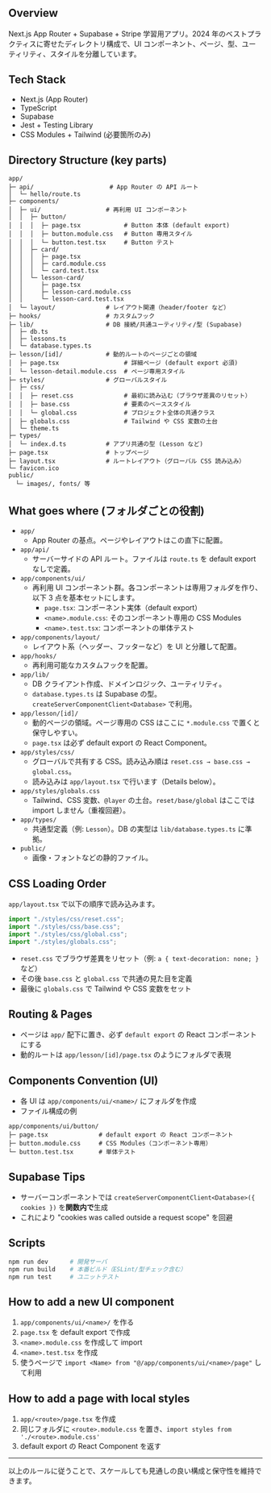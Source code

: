 ## Overview

Next.js App Router + Supabase + Stripe 学習用アプリ。2024 年のベストプラクティスに寄せたディレクトリ構成で、UI コンポーネント、ページ、型、ユーティリティ、スタイルを分離しています。

## Tech Stack

- Next.js (App Router)
- TypeScript
- Supabase
- Jest + Testing Library
- CSS Modules + Tailwind (必要箇所のみ)

## Directory Structure (key parts)

```text
app/
├─ api/                     # App Router の API ルート
│  └─ hello/route.ts
├─ components/
│  ├─ ui/                  # 再利用 UI コンポーネント
│  │  ├─ button/
│  │  │  ├─ page.tsx            # Button 本体 (default export)
│  │  │  ├─ button.module.css   # Button 専用スタイル
│  │  │  └─ button.test.tsx     # Button テスト
│  │  ├─ card/
│  │  │  ├─ page.tsx
│  │  │  ├─ card.module.css
│  │  │  └─ card.test.tsx
│  │  └─ lesson-card/
│  │     ├─ page.tsx
│  │     ├─ lesson-card.module.css
│  │     └─ lesson-card.test.tsx
│  └─ layout/              # レイアウト関連（header/footer など）
├─ hooks/                  # カスタムフック
├─ lib/                    # DB 接続/共通ユーティリティ/型 (Supabase)
│  ├─ db.ts
│  ├─ lessons.ts
│  └─ database.types.ts
├─ lesson/[id]/            # 動的ルートのページごとの領域
│  ├─ page.tsx                  # 詳細ページ (default export 必須)
│  └─ lesson-detail.module.css  # ページ専用スタイル
├─ styles/                 # グローバルスタイル
│  ├─ css/
│  │  ├─ reset.css              # 最初に読み込む（ブラウザ差異のリセット）
│  │  ├─ base.css               # 要素のベーススタイル
│  │  └─ global.css             # プロジェクト全体の共通クラス
│  ├─ globals.css               # Tailwind や CSS 変数の土台
│  └─ theme.ts
├─ types/
│  └─ index.d.ts           # アプリ共通の型 (Lesson など)
├─ page.tsx                # トップページ
├─ layout.tsx              # ルートレイアウト（グローバル CSS 読み込み）
└─ favicon.ico
public/
  └─ images/, fonts/ 等
```

## What goes where (フォルダごとの役割)

- `app/`
  - App Router の基点。ページやレイアウトはこの直下に配置。
- `app/api/`
  - サーバーサイドの API ルート。ファイルは `route.ts` を default export なしで定義。
- `app/components/ui/`
  - 再利用 UI コンポーネント群。各コンポーネントは専用フォルダを作り、以下 3 点を基本セットにします。
    - `page.tsx`: コンポーネント実体（default export）
    - `<name>.module.css`: そのコンポーネント専用の CSS Modules
    - `<name>.test.tsx`: コンポーネントの単体テスト
- `app/components/layout/`
  - レイアウト系（ヘッダー、フッターなど）を UI と分離して配置。
- `app/hooks/`
  - 再利用可能なカスタムフックを配置。
- `app/lib/`
  - DB クライアント作成、ドメインロジック、ユーティリティ。
  - `database.types.ts` は Supabase の型。`createServerComponentClient<Database>` で利用。
- `app/lesson/[id]/`
  - 動的ページの領域。ページ専用の CSS はここに `*.module.css` で置くと保守しやすい。
  - `page.tsx` は必ず default export の React Component。
- `app/styles/css/`
  - グローバルで共有する CSS。読み込み順は `reset.css → base.css → global.css`。
  - 読み込みは `app/layout.tsx` で行います（Details below）。
- `app/styles/globals.css`
  - Tailwind、CSS 変数、`@layer` の土台。`reset/base/global` はここでは import しません（重複回避）。
- `app/types/`
  - 共通型定義（例: `Lesson`）。DB の実型は `lib/database.types.ts` に準拠。
- `public/`
  - 画像・フォントなどの静的ファイル。

## CSS Loading Order

`app/layout.tsx` で以下の順序で読み込みます。

```ts
import "./styles/css/reset.css";
import "./styles/css/base.css";
import "./styles/css/global.css";
import "./styles/globals.css";
```

- `reset.css` でブラウザ差異をリセット（例: `a { text-decoration: none; }` など）
- その後 `base.css` と `global.css` で共通の見た目を定義
- 最後に `globals.css` で Tailwind や CSS 変数をセット

## Routing & Pages

- ページは `app/` 配下に置き、必ず `default export` の React コンポーネントにする
- 動的ルートは `app/lesson/[id]/page.tsx` のようにフォルダで表現

## Components Convention (UI)

- 各 UI は `app/components/ui/<name>/` にフォルダを作成
- ファイル構成の例

```text
app/components/ui/button/
├─ page.tsx              # default export の React コンポーネント
├─ button.module.css     # CSS Modules（コンポーネント専用）
└─ button.test.tsx       # 単体テスト
```

## Supabase Tips

- サーバーコンポーネントでは `createServerComponentClient<Database>({ cookies })` を**関数内で**生成
- これにより "cookies was called outside a request scope" を回避

## Scripts

```bash
npm run dev      # 開発サーバ
npm run build    # 本番ビルド（ESLint/型チェック含む）
npm run test     # ユニットテスト
```

## How to add a new UI component

1. `app/components/ui/<name>/` を作る
2. `page.tsx` を default export で作成
3. `<name>.module.css` を作成して import
4. `<name>.test.tsx` を作成
5. 使うページで `import <Name> from "@/app/components/ui/<name>/page"` して利用

## How to add a page with local styles

1. `app/<route>/page.tsx` を作成
2. 同じフォルダに `<route>.module.css` を置き、`import styles from './<route>.module.css'`
3. default export の React Component を返す

---

以上のルールに従うことで、スケールしても見通しの良い構成と保守性を維持できます。
